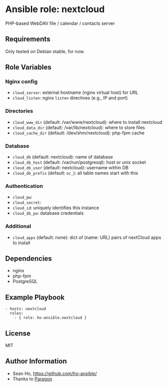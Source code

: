 # Ansible role: nextcloud
PHP-based WebDAV file / calendar / contacts server

## Requirements
Only tested on Debian stable, for now.

## Role Variables
### Nginx config
+ `cloud_server`: external hostname (nginx virtual host) for URL
+ `cloud_listen`: nginx `listen` directives (e.g., IP and port)

### Directories
+ `cloud_www_dir` (default: /var/www/nextcloud): where to install nextcloud
+ `cloud_data_dir` (default: /var/lib/nextcloud): where to store files
+ `cloud_cache_dir` (default: /dev/shm/nextcloud): php-fpm cache

### Database
+ `cloud_db` (default: nextcloud): name of database
+ `cloud_db_host` (default: /var/run/postgresql): host or unix socket
+ `cloud_db_user` (default: nextcloud): username within DB
+ `cloud_db_prefix` (default: `oc_`): all table names start with this

### Authentication
+ `cloud_pw`:
+ `cloud_secret`:
+ `cloud_id`: uniquely identifies this instance
+ `cloud_db_pw`: database credentials

### Additional
+ `cloud_apps` (default: none): dict of (name: URL) pairs
  of nextCloud apps to install

## Dependencies
+ nginx
+ php-fpm
+ PostgreSQL

## Example Playbook

```
- hosts: nextcloud
  roles:
    - { role: ho-ansible.nextcloud }
```

## License
MIT

## Author Information
+ Sean Ho, https://github.com/ho-ansible/
+ Thanks to [Paragon](https://gitlab.paragon-es.de/ansible-roles/nextcloud/blob/master/tasks/install.yml)
